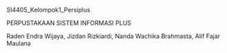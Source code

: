 SI4405_Kelompok1_Persiplus

PERPUSTAKAAN SISTEM INFORMASI PLUS

Raden Endra Wijaya,
Jizdan Rizkiardi,
Nanda Wachika Brahmasta,
Alif Fajar Maulana
